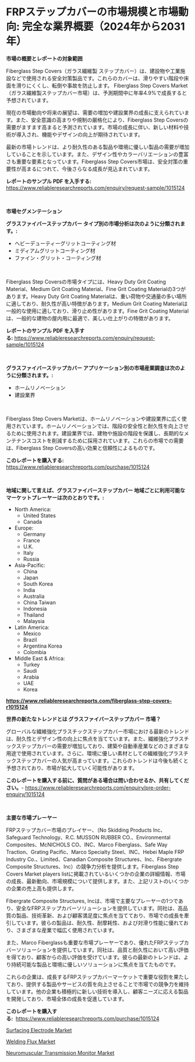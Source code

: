 <p><h1>FRPステップカバーの市場規模と市場動向: 完全な業界概要（2024年から2031年）</h1></p><p><strong>市場の概要とレポートの対象範囲</strong></p>
<p><p>Fiberglass Step Covers（ガラス繊維製 ステップカバー）は、建設物や工業施設などで使用される安全対策製品です。これらのカバーは、滑りやすい階段や床面を滑りにくくし、転倒や事故を防止します。 Fiberglass Step Covers Market（ガラス繊維製ステップカバー市場）は、予測期間中に年率4.9%で成長すると予想されています。 </p><p>現在の市場動向や将来の展望は、需要の増加や建設業界の成長に支えられています。また、安全意識の高まりや規制の厳格化により、Fiberglass Step Coversの需要がますます高まると予測されています。市場の成長に伴い、新しい材料や技術が導入され、機能やデザインの向上が期待されています。</p><p>最新の市場トレンドは、より耐久性のある製品や環境に優しい製品の需要が増加していることを示しています。また、デザイン性やカラーバリエーションの豊富さも重要な要素となっています。Fiberglass Step Covers市場は、安全対策の重要性が高まるにつれて、今後さらなる成長が見込まれています。</p></p>
<p><strong>レポートのサンプル PDF を入手する:</strong> <a href="https://www.reliableresearchreports.com/enquiry/request-sample/1015124">https://www.reliableresearchreports.com/enquiry/request-sample/1015124</a></p>
<p>&nbsp;</p>
<p><strong>市場セグメンテーション</strong></p>
<p><strong>グラスファイバーステップカバー タイプ別の市場分析は次のように分類されます。:</strong></p>
<p><ul><li>ヘビーデューティーグリットコーティング材</li><li>ミディアムグリットコーティング材</li><li>ファイン・グリット・コーティング材</li></ul></p>
<p>&nbsp;</p>
<p><p>Fiberglass Step Coversの市場タイプには、Heavy Duty Grit Coating Material、Medium Grit Coating Material、Fine Grit Coating Materialの3つがあります。Heavy Duty Grit Coating Materialは、重い荷物や交通量の多い場所に適しており、耐久性が高い特徴があります。Medium Grit Coating Materialは一般的な使用に適しており、滑り止め性があります。Fine Grit Coating Materialは、一般的な建物の屋内用に最適で、美しい仕上がりの特徴があります。</p></p>
<p><strong>レポートのサンプル PDF を入手する:</strong>&nbsp;<a href="https://www.reliableresearchreports.com/enquiry/request-sample/1015124">https://www.reliableresearchreports.com/enquiry/request-sample/1015124</a></p>
<p>&nbsp;</p>
<p><strong> グラスファイバーステップカバー アプリケーション別の市場産業調査は次のように分類されます。:</strong></p>
<p><ul><li>ホームリノベーション</li><li>建設業界</li></ul></p>
<p>&nbsp;</p>
<p><p>Fiberglass Step Covers Marketは、ホームリノベーションや建設業界に広く使用されています。ホームリノベーションでは、階段の安全性と耐久性を向上させるために使用されます。建設業界では、建物や施設の階段を保護し、長期的なメンテナンスコストを削減するために採用されています。これらの市場での需要は、Fiberglass Step Coversの高い効果と信頼性によるものです。</p></p>
<p><strong>このレポートを購入する:</strong>&nbsp; <a href="https://www.reliableresearchreports.com/purchase/1015124">https://www.reliableresearchreports.com/purchase/1015124</a></p>
<p>&nbsp;</p>
<p><strong>地域に関して言えば、グラスファイバーステップカバー 地域ごとに利用可能なマーケットプレーヤーは次のとおりです。:</strong></p>
<p><ul>
    <li>
        North America:
        <ul>
            <li>United States</li>
            <li>Canada</li>
        </ul>
    </li>
    <li>
        Europe:
        <ul>
            <li>Germany</li>
            <li>France</li>
            <li>U.K.</li>
            <li>Italy</li>
            <li>Russia</li>
        </ul>
    </li>
    <li>
        Asia-Pacific:
        <ul>
            <li>China</li>
            <li>Japan</li>
            <li>South Korea</li>
            <li>India</li>
            <li>Australia</li>
            <li>China Taiwan</li>
            <li>Indonesia</li>
            <li>Thailand</li>
            <li>Malaysia</li>
        </ul>
    </li>
    <li>
        Latin America:
        <ul>
            <li>Mexico</li>
            <li>Brazil</li>
            <li>Argentina Korea</li>
            <li>Colombia</li>
        </ul>
    </li>
    <li>
        Middle East & Africa:
        <ul>
            <li>Turkey</li>
            <li>Saudi</li>
            <li>Arabia</li>
            <li>UAE</li>
            <li>Korea</li>
        </ul>
    </li>
    </ul></p>
<p><strong><a href="https://www.reliableresearchreports.com/fiberglass-step-covers-r1015124">https://www.reliableresearchreports.com/fiberglass-step-covers-r1015124</a></strong>&nbsp;</p>
<p><strong>世界の新たなトレンドとは グラスファイバーステップカバー 市場？</strong></p>
<p><p>グローバルな繊維強化プラスチックステップカバー市場における最新のトレンドは、耐久性とデザイン性の向上に焦点を当てています。また、繊維強化プラスチックステップカバーの需要が増加しており、建築や自動車産業などのさまざまな用途で使用されています。さらに、環境に優しい素材としての繊維強化プラスチックステップカバーの人気が高まっています。これらのトレンドは今後も続くと予想されており、市場が拡大していく可能性があります。</p></p>
<p><strong>このレポートを購入する前に、質問がある場合は問い合わせるか、共有してください。</strong>- <a href="https://www.reliableresearchreports.com/enquiry/pre-order-enquiry/1015124">https://www.reliableresearchreports.com/enquiry/pre-order-enquiry/1015124</a></p>
<p>&nbsp;</p>
<p><strong>主要な市場プレーヤー</strong></p>
<p><p>FRPステップカバー市場のプレイヤー、（No Skidding Products Inc、Safeguard Technology、R.C. MUSSON RUBBER CO.、Environmental Composites、McNICHOLS CO、INC、Marco Fiberglass、Safe Way Traction、Grating Pacific、Marco Specialty Steel、INC、Hebei Maple FRP Industry Co.、Limited、Canadian Composite Structures、Inc、Fibergrate Composite Structures、Inc）の競争力分析を提供します。Fiberglass Step Covers Market players listに掲載されているいくつかの企業の詳細情報、市場の成長、最新動向、市場規模について提供します。また、上記リストのいくつかの企業の売上高も提供します。 </p><p>Fibergrate Composite Structures, Incは、市場で主要なプレーヤーの1つであり、安全なFRPステップカバーソリューションを提供しています。同社は、高品質の製品、技術革新、および顧客満足度に焦点を当てており、市場での成長を牽引しています。彼らの製品は、耐久性、耐摩耗性、および対滑り性能に優れており、さまざまな産業で幅広く使用されています。</p><p>また、Marco Fiberglassも重要な市場プレーヤーであり、優れたFRPステップカバーソリューションを提供しています。同社は、品質と耐久性において高い評価を得ており、顧客からの高い評価を受けています。彼らの最新のトレンドは、より持続可能な製品と環境に優しいソリューションに焦点を当てたものです。</p><p>これらの企業は、成長するFRPステップカバーマーケットで重要な役割を果たしており、提供する製品やサービスの質を向上させることで市場での競争力を維持しています。他の企業も積極的に新しい技術を導入し、顧客ニーズに応える製品を開発しており、市場全体の成長を促進しています。</p></p>
<p><strong>このレポートを購入する:</strong>&nbsp;&nbsp;<a href="https://www.reliableresearchreports.com/purchase/1015124">https://www.reliableresearchreports.com/purchase/1015124</a></p>
<p><p><a href="https://www.linkedin.com/pulse/surfacing-electrode-market-size-2024-2031-global-industrial-ph7oc?trackingId=oE0d2VRHHpJV5d9pOZWnRg%3D%3D">Surfacing Electrode Market</a></p><p><a href="https://www.linkedin.com/pulse/welding-flux-market-research-report-provides-critical-insights-st5uc?trackingId=L0JnGU7viPcW7pNIRIDVbQ%3D%3D">Welding Flux Market</a></p><p><a href="https://github.com/JameTravis/Market-Research-Report-List-4/blob/main/neuromuscular-transmission-monitor-market.md">Neuromuscular Transmission Monitor Market</a></p></p>